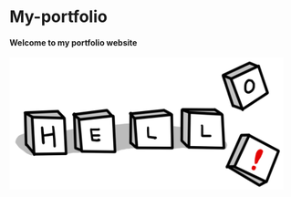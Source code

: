 # My-portfolio
#### Welcome to my portfolio website
<img src="https://github.com/code-ashutosh/Username/blob/master/images/background.png" width="480">
